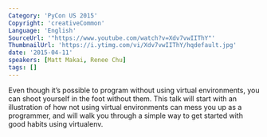 ```yaml
---
Category: 'PyCon US 2015'
Copyright: 'creativeCommon'
Language: 'English'
SourceUrl: '"https://www.youtube.com/watch?v=Xdv7vwIIThY"'
ThumbnailUrl: 'https://i.ytimg.com/vi/Xdv7vwIIThY/hqdefault.jpg'
date: '2015-04-11'
speakers: [Matt Makai, Renee Chu]
tags: []
---
```

Even though it’s possible to program without using virtual environments, you can shoot yourself in the foot without them. This talk will start with an illustration of how not using virtual environments can mess you up as a programmer, and will walk you through a simple way to get started with good habits using virtualenv.

